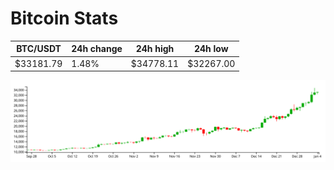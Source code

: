 # Bitcoin Stats

BTC/USDT|24h change|24h high|24h low|
|---|---|---|---|
|$33181.79|1.48%|$34778.11|$32267.00|

<img src="./chart.svg">

